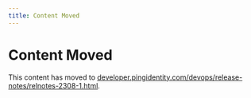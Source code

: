 ```yaml
---
title: Content Moved
---
```

# Content Moved

This content has moved to [developer.pingidentity.com/devops/release-notes/relnotes-2308-1.html](https://developer.pingidentity.com/devops/release-notes/relnotes-2308-1.html).
